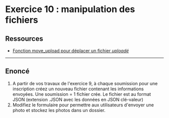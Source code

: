 # Exercice 10 : manipulation des fichiers

## Ressources

- [Fonction move_upload pour déplacer un fichier *uploadé*](https://www.php.net/manual/fr/function.move-uploaded-file.php)

---

## Enoncé

1. A partir de vos travaux de l'exercice 9, à chaque soumission pour une inscription créez un nouveau fichier contenant les informations envoyées.
Une soumission = 1 fichier crée.
Le fichier est au format JSON (extension .JSON avec les données en JSON clé-valeur)
2. Modifiez le formulaire pour permettre aux utilisateurs d'envoyer une photo et stockez les photos dans un dossier.